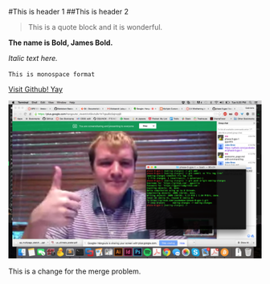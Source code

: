 #This is header 1
##This is header 2

>This is a quote block and it is wonderful.

**The name is Bold, James Bold.**

*Italic text here.*

`This is monospace format`

[Visit Github! Yay](www.github.com)

![Image of us working](/Pic_of_us_working.png)

This is a change for the merge problem.